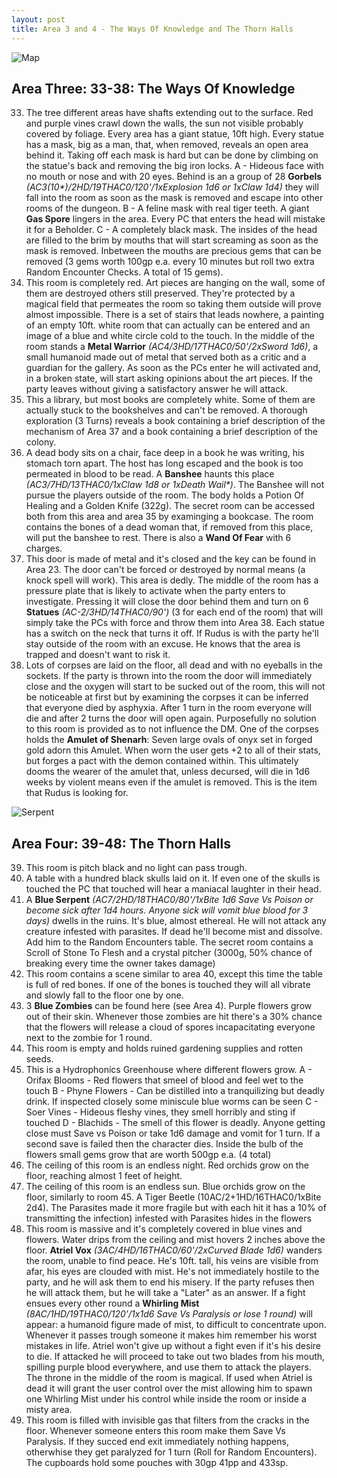 ```yaml
---
layout: post
title: Area 3 and 4 - The Ways Of Knowledge and The Thorn Halls
---
```


![Map](https://i.imgur.com/B4UNB27.png)

## Area Three: 33-38: The Ways Of Knowledge

33. The tree different areas have shafts extending out to the surface. Red and purple vines crawl down the walls, the sun not visible probably covered by foliage. Every area has a giant statue, 10ft high. Every statue has a mask, big as a man, that, when removed, reveals an open area behind it. Taking off each mask is hard but can be done by climbing on the statue's back and removing the big iron locks.
	A - Hideous face with no mouth or nose and with 20 eyes. Behind is an a group of 28 **Gorbels** *(AC3(10\*)/2HD/19THAC0/120'/1xExplosion 1d6 or 1xClaw 1d4)* they will fall into the room as soon as the mask is removed and escape into other rooms of the dungeon.
	B - A feline mask with real tiger teeth. A giant **Gas Spore** lingers in the area. Every PC that enters the head will mistake it for a Beholder.
	C - A completely black mask. The insides of the head are filled to the brim by mouths that will start screaming as soon as the mask is removed. Inbetween the mouths are precious gems that can be removed (3 gems worth 100gp e.a. every 10 minutes but roll two extra Random Encounter Checks. A total of 15 gems).
34. This room is completely red. Art pieces are hanging on the wall, some of them are destroyed others still preserved. They're protected by a magical field that permeates the room so taking them outside will prove almost impossible. There is a set of stairs that leads nowhere, a painting of an empty 10ft. white room that can actually can be entered and an image of a blue and white circle cold to the touch. In the middle of the room stands a **Metal Warrior** *(AC4/3HD/17THAC0/50'/2xSword 1d6)*, a small humanoid made out of metal that served both as a critic and a guardian for the gallery. As soon as the PCs enter he will activated and, in a broken state, will start asking opinions about the art pieces. If the party leaves without giving a satisfactory answer he will attack.
35. This a library, but most books are completely white. Some of them are actually stuck to the bookshelves and can't be removed. A thorough exploration (3 Turns) reveals a book containing a brief description of the mechanism of Area 37 and a book containing a brief description of the colony.
36. A dead body sits on a chair, face deep in a book he was writing, his stomach torn apart. The host has long escaped and the book is too permeated in blood to be read. A **Banshee** haunts this place *(AC3/7HD/13THAC0/1xClaw 1d8 or 1xDeath Wail\*)*. The Banshee will not pursue the players outside of the room. The body holds a Potion Of Healing and a Golden Knife (322g). The secret room can be accessed both from this area and area 35 by examinging a bookcase. The room contains the bones of a dead woman that, if removed from this place, will put the banshee to rest. There is also a **Wand Of Fear** with 6 charges.
37. This door is made of metal and it's closed and the key can be found in Area 23. The door can't be forced or destroyed by normal means (a knock spell will work). This area is dedly. The middle of the room has a pressure plate that is likely to activate when the party enters to investigate. Pressing it will close the door behind them and turn on 6 **Statues** *(AC-2/3HD/14THAC0/90')* (3 for each end of the room) that will simply take the PCs with force and throw them into Area 38. Each statue has a switch on the neck that turns it off. If Rudus is with the party he'll stay outside of the room with an excuse. He knows that the area is trapped and doesn't want to risk it.
38. Lots of corpses are laid on the floor, all dead and with no eyeballs in the sockets. If the party is thrown into the room the door will immediately close and the oxygen will start to be sucked out of the room, this will not be noticeable at first but by examining the corpses it can be inferred that everyone died by asphyxia. After 1 turn in the room everyone will die and after 2 turns the door will open again. Purposefully no solution to this room is provided as to not influence the DM. One of the corpses holds the **Amulet of Shenarh**: Seven large ovals of onyx set in forged gold adorn this Amulet. When worn the user gets +2 to all of their stats, but forges a pact with the demon contained within. This ultimately dooms the wearer of the amulet that, unless decursed, will die in 1d6 weeks by violent means even if the amulet is removed. This is the item that Rudus is looking for.

![Serpent](https://i.imgur.com/iqim15K.png)

## Area Four: 39-48: The Thorn Halls

39. This room is pitch black and no light can pass trough.
40. A table with a hundred black skulls laid on it. If even one of the skulls is touched the PC that touched will hear a maniacal laughter in their head.
41. A **Blue Serpent** *(AC7/2HD/18THAC0/80'/1xBite 1d6 Save Vs Poison or become sick after 1d4 hours. Anyone sick will vomit blue blood for 3 days)* dwells in the ruins. It's blue, almost ethereal. He will not attack any creature infested with parasites. If dead he'll become mist and dissolve. Add him to the Random Encounters table. The secret room contains a Scroll of Stone To Flesh and a crystal pitcher (3000g, 50% chance of breaking every time the owner takes damage)
42. This room contains a scene similar to area 40, except this time the table is full of red bones. If one of the bones is touched they will all vibrate and slowly fall to the floor one by one.
43. 3 **Blue Zombies** can be found here (see Area 4). Purple flowers grow out of their skin. Whenever those zombies are hit there's a 30% chance that the flowers will release a cloud of spores incapacitating everyone next to the zombie for 1 round.
44. This room is empty and holds ruined gardening supplies and rotten seeds. 
45. This is a Hydrophonics Greenhouse where different flowers grow.
	A - Orifax Blooms - Red flowers that smeel of blood and feel wet to the touch
	B - Phyne Flowers - Can be distilled into a tranquilizing but deadly drink. If inspected closely some miniscule blue worms can be seen
	C - Soer Vines - Hideous fleshy vines, they smell horribly and sting if touched
	D - Blachids - The smell of this flower is deadly. Anyone getting close must Save vs Poison or take 1d6 damage and vomit for 1 turn. If a second save is failed then the character dies. Inside the bulb of the flowers small gems grow that are worth 500gp e.a. (4 total)
46. The ceiling of this room is an endless night. Red orchids grow on the floor, reaching almost 1 feet of height. 
47. The ceiling of this room is an endless sun. Blue orchids grow on the floor, similarly to room 45. A Tiger Beetle (10AC/2+1HD/16THAC0/1xBite 2d4). The Parasites made it more fragile but with each hit it has a 10% of transmitting the infection) infested with Parasites hides in the flowers
48. This room is massive and it's completely covered in blue vines and flowers. Water drips from the ceiling and mist hovers 2 inches above the floor. **Atriel Vox** *(3AC/4HD/16THAC0/60'/2xCurved Blade 1d6)* wanders the room, unable to find peace. He's 10ft. tall, his veins are visible from afar, his eyes are clouded with mist. He's not immediately hostile to the party, and he will ask them to end his misery. If the party refuses then he will attack them, but he will take a "Later" as an answer. If a fight ensues every other round a **Whirling Mist** *(8AC/1HD/19THAC0/120'/1x1d6 Save Vs Paralysis or lose 1 round)* will appear: a humanoid figure made of mist, to difficult to concentrate upon. Whenever it passes trough someone it makes him remember his worst mistakes in life. Atriel won't give up without a fight even if it's his desire to die. If attacked he will proceed to take out two blades from his mouth, spilling purple blood everywhere, and use them to attack the players. The throne in the middle of the room is magical. If used when Atriel is dead it will grant the user control over the mist allowing him to spawn one Whirling Mist under his control while inside the room or inside a misty area.
49. This room is filled with invisible gas that filters from the cracks in the floor. Whenever someone enters this room make them Save Vs Paralysis. If they succed end exit immediately nothing happens, otherwhise they get paralyzed for 1 turn (Roll for Random Encounters). The cupboards hold some pouches with 30gp 41pp and 433sp.
